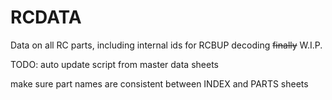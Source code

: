 # RCDATA
 Data on all RC parts, including internal ids for RCBUP decoding ~~finally~~
 W.I.P.


 TODO:
auto update script from master data sheets 

make sure part names are consistent between INDEX and PARTS sheets
